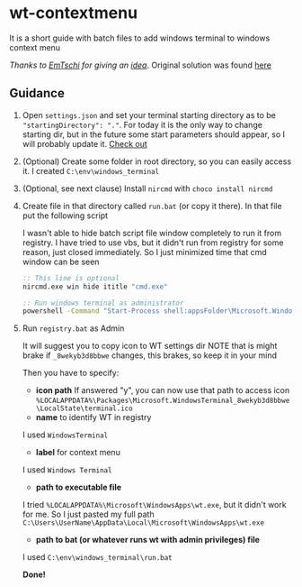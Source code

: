 # wt-contextmenu

It is a short guide with batch files to add windows terminal to windows context menu

*Thanks to [EmTschi](https://github.com/EmTschi) for giving an [idea](https://github.com/microsoft/terminal/issues/632#issuecomment-539420599)*.
Original solution was found [here](https://github.com/microsoft/terminal/issues/1060)

## Guidance

1. Open `settings.json` and set your terminal starting directory as to be `"startingDirectory": "."`.
For today it is the only way to change starting dir, but in the future some start parameters should appear, so I will probably update it. [Check out](https://github.com/microsoft/terminal/issues/607)
2. (Optional) Create some folder in root directory, so you can easily access it. I created `C:\env\windows_terminal`
3. (Optional, see next clause) Install `nircmd` with `choco install nircmd`
4. Create file in that directory called `run.bat` (or copy it there).
   In that file put the following script

   I wasn't able to hide batch script file window completely to run it from registry. I have tried to use vbs, but it didn't run from registry for some reason, just closed immediately.
   So I just minimized time that cmd window can be seen
   ```bat
   :: This line is optional
   nircmd.exe win hide ititle "cmd.exe" 
   
   :: Run windows terminal as administrator
   powershell -Command "Start-Process shell:appsFolder\Microsoft.WindowsTerminal_8wekyb3d8bbwe!App -Verb RunAs"
   ```

5. Run `registry.bat` as Admin

   It will suggest you to copy icon to WT settings dir
   NOTE that is might brake if `_8wekyb3d8bbwe` changes, this brakes, so keep it in your mind

   Then you have to specify:
   * **icon path**
   If answered "y", you can now use that path to access icon
   `%LOCALAPPDATA%\Packages\Microsoft.WindowsTerminal_8wekyb3d8bbwe\LocalState\terminal.ico`
   * **name** to identify WT in registry

   I used `WindowsTerminal`
   * **label** for context menu

   I used `Windows Terminal` 

   * **path to executable file**

   I tried `%LOCALAPPDATA%\Microsoft\WindowsApps\wt.exe`, but it didn't work for me.
   So I just pasted my full path `C:\Users\UserName\AppData\Local\Microsoft\WindowsApps\wt.exe`

   * **path to bat (or whatever runs wt with admin privileges) file**

   I used `C:\env\windows_terminal\run.bat`

   **Done!**